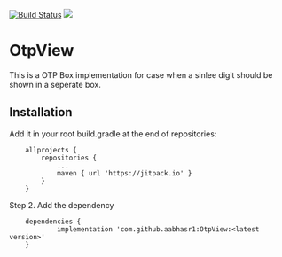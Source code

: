 [![Build Status](https://travis-ci.org/aabhasr1/OtpView.png?branch=master)](https://travis-ci.org/aabhasr1/OtpView)    [![](https://jitpack.io/v/aabhasr1/OtpView.svg)](https://jitpack.io/#aabhasr1/OtpView)
# OtpView
  This is a OTP Box implementation for case when a sinlee digit should be shown in a seperate box.
  
## Installation
  Add it in your root build.gradle at the end of repositories:
```
	allprojects {
		repositories {
			...
			maven { url 'https://jitpack.io' }
		}
	}
```
Step 2. Add the dependency
```
	dependencies {
	        implementation 'com.github.aabhasr1:OtpView:<latest version>'
	}
  ```